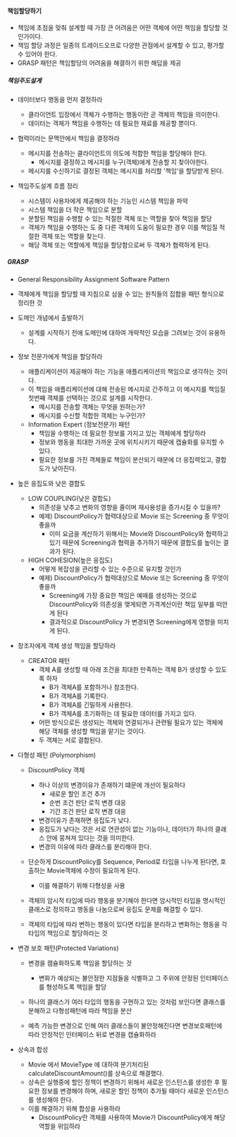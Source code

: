 #### 책임할당하기

- 책임에 초점을 맞춰 설계할 때 가장 큰 어려움은 어떤 객체에 어떤 책임을 할당할 것인가이다.
- 책임 할당 과정은 일종의 트레이드오프로 다양한 관점에서 설계할 수 있고, 평가할 수 있어야 한다.
- GRASP 패턴은 책임할당의 어려움을 해결하기 위한 해답을 제공

##### 책임주도설계

- 데이터보다 행동을 먼저 결정하라
  - 클라이언트 입장에서 객체가 수행하는 행동이란 곧 객체의 책임을 의미한다.
  - 데이터는 객체가 책임을 수행하는 데 필요한 재료를 제공할 뿐이다.

- 협력이라는 문맥안에서 책임을 결정하라
  - 메시지를 전송하는 클라이언트의 의도에 적합한 책임을 할당해야 한다.
    - 메시지를 결정하고 메시지를 누구(객체)에게 전송할 지 찾아야한다.
  - 메시지를 수신하기로 결정된 객체는 메시지를 처리할 '책임'을 할당받게 된다.

- 책임주도설계 흐름 정리
  - 시스템이 사용자에게 제공해야 하는 기능인 시스템 책임을 파악
  - 시스템 책임을 더 작은 책임으로 분할
  - 분할된 책임을 수행할 수 있는 적절한 객체 또는 역할을 찾아 책임을 할당
  - 객체가 책임을 수행하는 도 중 다른 객체의 도움이 필요한 경우 이를 책임질 적절한 객체 또는 역할을 찾는다.
  - 해당 객체 또는 역할에게 책임을 할당함으로써 두 객체가 협력하게 된다.

##### GRASP

- General Responsibility Assignment Software Pattern
- 객체에게 책임을 할당할 때 지침으로 삼을 수 있는 원칙들의 집합을 패턴 형식으로 정리한 것

- 도메인 개념에서 출발하기
  - 설계를 시작하기 전에 도메인에 대하여 개략적인 모습을 그려보는 것이 유용하다.

- 정보 전문가에게 책임을 할당하라
  - 애플리케이션이 제공해야 하는 기능을 애플리케이션의 책임으로 생각하는 것이다.
  - 이 책임을 애플리케이션에 대해 전송된 메시지로 간주하고 이 메시지를 책임질 첫번째 객체를 선택하는 것으로 설계를 시작한다.
    - 메시지를 전송할 객체는 무엇을 원하는가?
    - 메시지를 수신할 적합한 객체는 누구인가?
  - Information Expert (정보전문가) 패턴
    - 책임을 수행하는 데 필요한 정보를 가지고 있는 객체에게 할당하라
    - 정보와 행동을 최대한 가까운 곳에 위치시키기 때문에 캡슐화를 유지할 수 있다.
    - 필요한 정보를 가진 객체들로 책임이 분산되기 때문에 더 응집력있고, 결합도가 낮아진다.

- 높은 응집도와 낮은 결합도
  - LOW COUPLING(낮은 결합도)
    - 의존성을 낮추고 변화의 영향을 줄이며 재사용성을 증가시킬 수 있을까?
    - 예제) DiscountPolicy가 협력대상으로 Movie 또는 Screening 중 무엇이 좋을까 
      - 이미 요금을 계산하기 위해서는 Movie와 DiscountPolicy와 협력하고 있기 때문에 Screening과 협력을 추가하기 때문에 결합도를 높이는 결과가 된다.
  - HIGH COHESION(높은 응집도)
    - 어떻게 복잡성을 관리할 수 있는 수준으로 유지할 것인가
    - 예제) DiscountPolicy가 협력대상으로 Movie 또는 Screening 중 무엇이 좋을까
      - Screening에 가장 중요한 책임은 예매를 생성하는 것으로 DiscountPolicy와 의존성을 맺게되면 가격계산이란 책임 일부를 떠안게 된다
      - 결과적으로 DiscountPolicy 가 변경되면 Screening에게 영향을 미치게 된다.

- 창조자에게 객체 생성 책임을 할당하라
  - CREATOR 패턴
    - 객체 A를 생성할 때 아래 조건을 최대한 만족하는 객체 B가 생성할 수 있도록 하자
      - B가 객체A를 포함하거나 참조한다.
      - B가 객체A를 기록한다.
      - B가 객체A를 긴밀하게 사용한다.
      - B가 객체A를 초기화하는 데 필요한 데이터를 가지고 있다.
    - 어떤 방식으로든 생성되는 객체와 연결되거나 관련될 필요가 있는 객체에 해당 객체를 생성할 책임을 맡기는 것이다.
    - 두 객체는 서로 결합된다.

- 다형성 패턴 (Polymorphism)
  - DiscountPolicy 객체
    - 하나 이상의 변경이유가 존재하기 떄문에 개선이 필요하다
      - 새로운 할인 조건 추가
      - 순번 조건 판단 로직 변경 대응
      - 기간 조건 판단 로직 변경 대응
    - 변경이유가 존재하면 응집도가 낮다.
    - 응집도가 낮다는 것은 서로 연관성이 없는 기능이나, 데이터가 하나의 클래스 안에 뭉쳐져 있다는 것을 의미한다.
    - 변경의 이유에 따라 클래스를 분리해야 한다.
  - 단순하게 DiscountPolicy를 Sequence, Period로 타입을 나누게 된다면, 호출하는 Movie객체에 수정이 필요하게 된다.
    - 이를 해결하기 위해 다형성을 사용

  - 객체의 암시적 타입에 따라 행동을 분기해야 한다면 암시적인 타입을 명시적인 클래스로 정의하고 행동을 나눔으로써 응집도 문제를 해결할 수 있다.
  - 객체의 타입에 따라 변하는 행동이 있다면 타입을 분리하고 변화하는 행동을 각 타입의 책임으로 할당하라는 것

- 변경 보호 패턴(Protected Variations)
  - 변경을 캠슐화하도록 책임을 할당하는 것
    - 변화가 예상되는 불안정한 지점들을 식별하고 그 주위에 안정된 인터페이스를 형성하도록 책임을 할당

  - 하나의 클래스가 여러 타입의 행동을 구현하고 있는 것처럼 보인다면 클래스를 분해하고 다형성패턴에 따라 책임을 분산
  - 예측 가능한 변경으로 인해 여러 클래스들이 불안정해진다면 변경보호패턴에 따라 안정적인 인터페이스 뒤로 변경을 캡슐화하라

- 상속과 합성
  - Movie 에서 MovieType 에 대하여 분기처리된 calculateDiscountAmount()를 상속으로 해결했다.
  - 상속은 실행중에 할인 정책이 변경하기 위해서 새로운 인스턴스를 생성한 후 필요한 정보를 변경해야 하며, 새로운 할인 정책이 추가될 때마다 새로운 인스턴스를 생성해야 한다.
  - 이를 해결하기 위해 합성을 사용하라
    - DiscountPolicy란 객체를 사용하여 Movie가 DiscountPolicy에게 해당 역할을 위임하라
